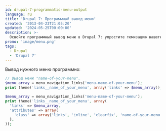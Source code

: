 ```yaml
---
id: drupal-7-programmatic-menu-output
language: ru
title: 'Drupal 7: Программный вывод меню'
created: '2013-04-23T21:05:20'
updated: '2024-05-25T00:00:00'
description: >-
  Освойте программный вывод меню в Drupal 7: упростите темизацию вашего сайта!
promo: 'image/menu.png'
tags:
  - Drupal
  - 'Drupal 7'
---
```


Вывод нужного меню программно:

```php
// Вывод меню "name-of-your-menu".
$menu_array = menu_navigation_links('menu-name-of-your-menu');
print theme('links__name_of_your_menu', array('links' => $menu_array));
```

```php {"header":"Также можно добавить классы для ul"}
$menu_array = menu_navigation_links('menu-name-of-your-menu');
print theme('links__name_of_your_menu', array(
  'links' => $menu_array,
  'attributes' => array(
    'class' => array('links', 'inline', 'clearfix', 'name-of-your-menu'),
  ),
));
```
